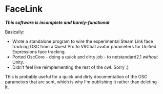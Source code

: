 # FaceLink

***This software is incomplete and barely-functional***

Basically:

* Wrote a standalone program to wire the experimental Steam Link face tracking OSC from a Quest Pro to VRChat avatar parameters for Unified Expressions face tracking.
* Ported OscCore - doing a quick and dirty job - to netstandard2.1 *without* Unity.
* Didn't feel like reimplementing the rest of the owl. Sorry :)

This is probably useful for a quick and dirty documentation of the OSC parameters that are sent, which is why I'm publishing it rather than deleting it.
